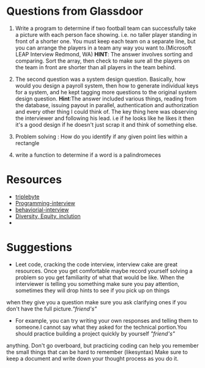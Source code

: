 # Questions from Glassdoor

1. Write a program to determine if two football team can  successfully take a picture with each person face showing. i.e. no taller player standing in front of a shorter one. You must keep each team on a separate line, but you can arrange the players in a team any way you want to.(Microsoft LEAP Interview Redmond, WA)
__HINT__: The answer involves sorting and comparing. Sort the array, then check to make sure all the players on the team in front are shorter than all players in the team behind.

2. The second question was a system design question. Basically, how would you design a payroll system, then how to generate individual keys for a system, and he kept tagging more questions to the original system design question.
__Hint__:The answer included various things, reading from the database, issuing payout in parallel, authentication and authorization and every other thing I could think of. The key thing here was observing the interviewer and following his lead. i.e if he looks like he likes it then it's a good design if he doesn't just scrap it and think of something else.

3. Problem solving : How do you identify if any given point lies within a rectangle
4. write a function to determine if a word is a palindromeces


# Resources
* [triplebyte](https://triplebyte.com/blog/how-to-pass-a-programming-interview)
* [Programming-interview](https://triplebyte.com/blog/how-to-pass-a-programming-interview)
* [behaviorial-interview](https://www.thebalancecareers.com/top-behavioral-interview-questions-2059618)
* [Diversity, Equity, inclution](http://www.diversitysolutions.net/site/diversity-inclusion)
* 

# Suggestions
* Leet code, cracking the code interview, interview cake are great resources. Once you get comfortable maybe record yourself solving a problem so you get familiarity of what that would be like. When the interviewer is telling you something make sure you pay attention, sometimes they will drop hints to see if you pick up on things

 when they give you a question make sure you ask clarifying ones if you don't have the full picture._"friend's"_

* For example, you can try writing your own responses and telling them to someone.I cannot say what they asked for the technical portion.You should practice building a project quickly by yourself _"friend's"_

 anything. Don't go overboard, but practicing coding can help you remember the small things that can be hard to remember (likesyntax)
Make sure to keep a document and write down your thought process as you do it.




